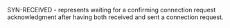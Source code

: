 SYN-RECEIVED - represents waiting for a confirming connection request acknowledgment after having both received and sent a connection request.